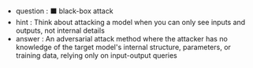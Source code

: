 - question : ⬛ black-box attack
- hint : Think about attacking a model when you can only see inputs and outputs, not internal details
- answer : An adversarial attack method where the attacker has no knowledge of the target model's internal structure, parameters, or training data, relying only on input-output queries